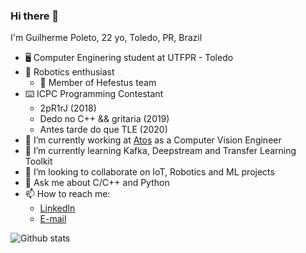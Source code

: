 ### Hi there 👋

I'm Guilherme Poleto, 22 yo, Toledo, PR, Brazil
 
- 🖥️ Computer Enginering student at UTFPR - Toledo
- 🤖 Robotics enthusiast
  - 🦾 Member of Hefestus team
- ⌨️ ICPC Programming Contestant
  - 2pR1rJ (2018)
  - Dedo no C++ && gritaria (2019)
  - Antes tarde do que TLE (2020)
- 🔭 I’m currently working at [Atos](https://atos.net/pt-br/brasil-atos) as a Computer Vision Engineer
- 🌱 I’m currently learning Kafka, Deepstream and Transfer Learning Toolkit
- 👯 I’m looking to collaborate on IoT, Robotics and ML projects
- 💬 Ask me about C/C++ and Python
- 📫 How to reach me:
  - [LinkedIn](https://www.linkedin.com/in/guilherme-poleto-0b9b9213a/)
  - [E-mail](mailto:gpoleto@alunos.utfpr.edu.br)

![Github stats](https://github-readme-stats.vercel.app/api?username=GPoleto27)
